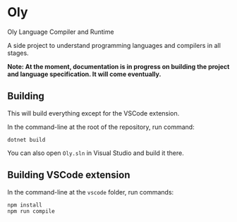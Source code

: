 # Oly
Oly Language Compiler and Runtime

A side project to understand programming languages and compilers in all stages.

**Note: At the moment, documentation is in progress on building the project and language specification. It will come eventually.**

## Building

This will build everything except for the VSCode extension.

In the command-line at the root of the repository, run command:

```dotnet build```

You can also open `Oly.sln` in Visual Studio and build it there.

## Building VSCode extension

In the command-line at the `vscode` folder, run commands:

```
npm install
npm run compile
```
